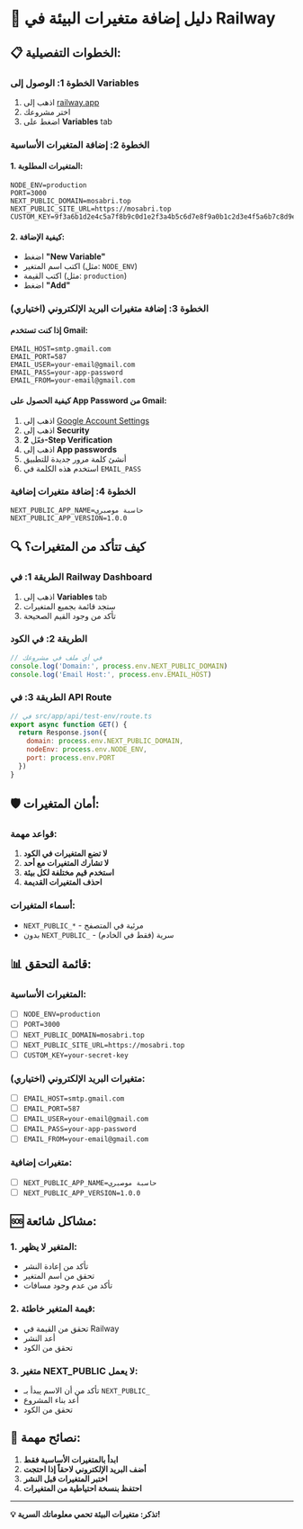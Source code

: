 # 🔧 دليل إضافة متغيرات البيئة في Railway

## 📋 **الخطوات التفصيلية:**

### **الخطوة 1: الوصول إلى Variables**
1. اذهب إلى [railway.app](https://railway.app)
2. اختر مشروعك
3. اضغط على **Variables** tab

### **الخطوة 2: إضافة المتغيرات الأساسية**

#### **1. المتغيرات المطلوبة:**
```env
NODE_ENV=production
PORT=3000
NEXT_PUBLIC_DOMAIN=mosabri.top
NEXT_PUBLIC_SITE_URL=https://mosabri.top
CUSTOM_KEY=9f3a6b1d2e4c5a7f8b9c0d1e2f3a4b5c6d7e8f9a0b1c2d3e4f5a6b7c8d9e0fa1b2c3d4e5f60718293a4b5c6d7e8f90123456789abcdef001122334455667788
```

#### **2. كيفية الإضافة:**
- اضغط **"New Variable"**
- اكتب اسم المتغير (مثل: `NODE_ENV`)
- اكتب القيمة (مثل: `production`)
- اضغط **"Add"**

### **الخطوة 3: إضافة متغيرات البريد الإلكتروني (اختياري)**

#### **إذا كنت تستخدم Gmail:**
```env
EMAIL_HOST=smtp.gmail.com
EMAIL_PORT=587
EMAIL_USER=your-email@gmail.com
EMAIL_PASS=your-app-password
EMAIL_FROM=your-email@gmail.com
```

#### **كيفية الحصول على App Password من Gmail:**
1. اذهب إلى [Google Account Settings](https://myaccount.google.com/)
2. اذهب إلى **Security**
3. فعّل **2-Step Verification**
4. اذهب إلى **App passwords**
5. أنشئ كلمة مرور جديدة للتطبيق
6. استخدم هذه الكلمة في `EMAIL_PASS`

### **الخطوة 4: إضافة متغيرات إضافية**
```env
NEXT_PUBLIC_APP_NAME=حاسبة موصبري
NEXT_PUBLIC_APP_VERSION=1.0.0
```

## 🔍 **كيف تتأكد من المتغيرات؟**

### **الطريقة 1: في Railway Dashboard**
1. اذهب إلى **Variables** tab
2. ستجد قائمة بجميع المتغيرات
3. تأكد من وجود القيم الصحيحة

### **الطريقة 2: في الكود**
```javascript
// في أي ملف في مشروعك
console.log('Domain:', process.env.NEXT_PUBLIC_DOMAIN)
console.log('Email Host:', process.env.EMAIL_HOST)
```

### **الطريقة 3: في API Route**
```javascript
// في src/app/api/test-env/route.ts
export async function GET() {
  return Response.json({
    domain: process.env.NEXT_PUBLIC_DOMAIN,
    nodeEnv: process.env.NODE_ENV,
    port: process.env.PORT
  })
}
```

## 🛡️ **أمان المتغيرات:**

### **قواعد مهمة:**
1. **لا تضع المتغيرات في الكود**
2. **لا تشارك المتغيرات مع أحد**
3. **استخدم قيم مختلفة لكل بيئة**
4. **احذف المتغيرات القديمة**

### **أسماء المتغيرات:**
- `NEXT_PUBLIC_*` - مرئية في المتصفح
- بدون `NEXT_PUBLIC_` - سرية (فقط في الخادم)

## 📊 **قائمة التحقق:**

### **المتغيرات الأساسية:**
- [ ] `NODE_ENV=production`
- [ ] `PORT=3000`
- [ ] `NEXT_PUBLIC_DOMAIN=mosabri.top`
- [ ] `NEXT_PUBLIC_SITE_URL=https://mosabri.top`
- [ ] `CUSTOM_KEY=your-secret-key`

### **متغيرات البريد الإلكتروني (اختياري):**
- [ ] `EMAIL_HOST=smtp.gmail.com`
- [ ] `EMAIL_PORT=587`
- [ ] `EMAIL_USER=your-email@gmail.com`
- [ ] `EMAIL_PASS=your-app-password`
- [ ] `EMAIL_FROM=your-email@gmail.com`

### **متغيرات إضافية:**
- [ ] `NEXT_PUBLIC_APP_NAME=حاسبة موصبري`
- [ ] `NEXT_PUBLIC_APP_VERSION=1.0.0`

## 🆘 **مشاكل شائعة:**

### **1. المتغير لا يظهر:**
- تأكد من إعادة النشر
- تحقق من اسم المتغير
- تأكد من عدم وجود مسافات

### **2. قيمة المتغير خاطئة:**
- تحقق من القيمة في Railway
- أعد النشر
- تحقق من الكود

### **3. متغير NEXT_PUBLIC لا يعمل:**
- تأكد من أن الاسم يبدأ بـ `NEXT_PUBLIC_`
- أعد بناء المشروع
- تحقق من الكود

## 🎯 **نصائح مهمة:**

1. **ابدأ بالمتغيرات الأساسية فقط**
2. **أضف البريد الإلكتروني لاحقاً إذا احتجت**
3. **اختبر المتغيرات قبل النشر**
4. **احتفظ بنسخة احتياطية من المتغيرات**

---

**💡 تذكر: متغيرات البيئة تحمي معلوماتك السرية!** 